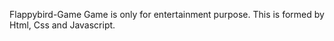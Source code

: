 Flappybird-Game
Game is only for entertainment purpose. This is formed by Html, Css and Javascript.
